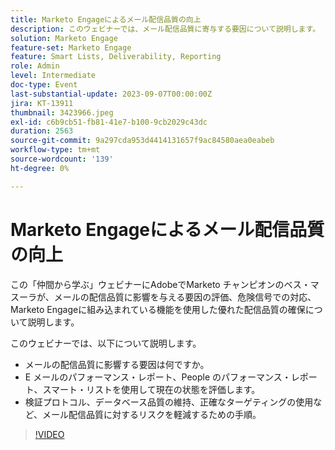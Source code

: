 ```yaml
---
title: Marketo Engageによるメール配信品質の向上
description: このウェビナーでは、メール配信品質に寄与する要因について説明します。  E メールのパフォーマンス・レポート、People のパフォーマンス・レポート、スマート・リストを使用して現在の状態を評価します。  検証プロトコル、データベース品質の維持、正確なターゲティングの使用など、メール配信品質に対するリスクを軽減するための手順。
solution: Marketo Engage
feature-set: Marketo Engage
feature: Smart Lists, Deliverability, Reporting
role: Admin
level: Intermediate
doc-type: Event
last-substantial-update: 2023-09-07T00:00:00Z
jira: KT-13911
thumbnail: 3423966.jpeg
exl-id: c6b9cb51-fb81-41e7-b100-9cb2029c43dc
duration: 2563
source-git-commit: 9a297cda953d4414131657f9ac84580aea0eabeb
workflow-type: tm+mt
source-wordcount: '139'
ht-degree: 0%

---
```


# Marketo Engageによるメール配信品質の向上

この「仲間から学ぶ」ウェビナーにAdobeでMarketo チャンピオンのベス・マスーラが、メールの配信品質に影響を与える要因の評価、危険信号での対応、Marketo Engageに組み込まれている機能を使用した優れた配信品質の確保について説明します。

このウェビナーでは、以下について説明します。

* メールの配信品質に影響する要因は何ですか。
* E メールのパフォーマンス・レポート、People のパフォーマンス・レポート、スマート・リストを使用して現在の状態を評価します。
* 検証プロトコル、データベース品質の維持、正確なターゲティングの使用など、メール配信品質に対するリスクを軽減するための手順。

>[!VIDEO](https://video.tv.adobe.com/v/3423966/?learn=on)

